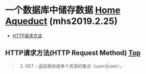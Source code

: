 # 一个数据库中储存数据 [Home] [Aqueduct] (mhs2019.2.25)

- [HTTP请求方法]

## <span id="http-request-methods">HTTP请求方法(HTTP Request Method)</span> [Top]
> 1. GET - 返回某些或单个资源的集合（users|user）。

##
[Home]: https://mhsnet.github.io/mhsstudynotes/ "《MHS技术栈学习笔记》"
[Aqueduct]: https://mhsnet.github.io/mhsstudynotes/framework/aqueduct/index.html "《Aqueduct》"
[Top]: https://mhsnet.github.io/mhsstudynotes/framework/aqueduct/tutorial/storing_data_in_a_database.html "一个数据库中储存数据(Storing Data in a Database)"

[HTTP请求方法]: https://mhsnet.github.io/mhsstudynotes/framework/aqueduct/tutorial/storing_data_in_a_database.html#http-request-methods "HTTP请求方法(HTTP Request Method)"